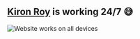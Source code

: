 ## [Kiron Roy](https://kironroy.github.io/) is working 24/7 :sweat_smile:


![Website works on all devices](https://cdn.glitch.me/e388522d-6452-490a-b12c-129c1bef4aa2%2Flighthouse.gif?v=1633506158328)



